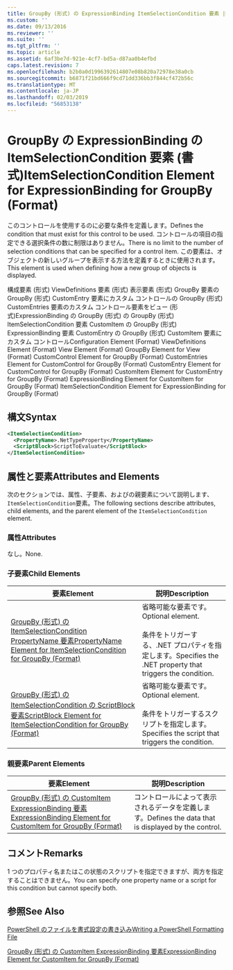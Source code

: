 ```yaml
---
title: GroupBy (形式) の ExpressionBinding ItemSelectionCondition 要素 |Microsoft Docs
ms.custom: ''
ms.date: 09/13/2016
ms.reviewer: ''
ms.suite: ''
ms.tgt_pltfrm: ''
ms.topic: article
ms.assetid: 6af3be7d-921e-4cf7-bd5a-d87aa0b4efbd
caps.latest.revision: 7
ms.openlocfilehash: b2b0a0d1996392614807e08b820a72978e38a0cb
ms.sourcegitcommit: b6871f21bd666f9cd71dd336bb3f844cf472b56c
ms.translationtype: MT
ms.contentlocale: ja-JP
ms.lasthandoff: 02/03/2019
ms.locfileid: "56853138"
---
```

# <a name="itemselectioncondition-element-for-expressionbinding-for-groupby-format"></a><span data-ttu-id="df9b3-102">GroupBy の ExpressionBinding の ItemSelectionCondition 要素 (書式)</span><span class="sxs-lookup"><span data-stu-id="df9b3-102">ItemSelectionCondition Element for ExpressionBinding for GroupBy (Format)</span></span>

<span data-ttu-id="df9b3-103">このコントロールを使用するのに必要な条件を定義します。</span><span class="sxs-lookup"><span data-stu-id="df9b3-103">Defines the condition that must exist for this control to be used.</span></span> <span data-ttu-id="df9b3-104">コントロールの項目の指定できる選択条件の数に制限はありません。</span><span class="sxs-lookup"><span data-stu-id="df9b3-104">There is no limit to the number of selection conditions that can be specified for a control item.</span></span> <span data-ttu-id="df9b3-105">この要素は、オブジェクトの新しいグループを表示する方法を定義するときに使用されます。</span><span class="sxs-lookup"><span data-stu-id="df9b3-105">This element is used when defining how a new group of objects is displayed.</span></span>

<span data-ttu-id="df9b3-106">構成要素 (形式) ViewDefinitions 要素 (形式) 表示要素 (形式) GroupBy 要素の GroupBy (形式) CustomEntry 要素にカスタム コントロールの GroupBy (形式) CustomEntries 要素のカスタム コントロール要素をビュー (形式)ExpressionBinding の GroupBy (形式) の GroupBy (形式) ItemSelectionCondition 要素 CustomItem の GroupBy (形式) ExpressionBinding 要素 CustomEntry の GroupBy (形式) CustomItem 要素にカスタム コントロール</span><span class="sxs-lookup"><span data-stu-id="df9b3-106">Configuration Element (Format) ViewDefinitions Element (Format) View Element (Format) GroupBy Element for View (Format) CustomControl Element for GroupBy (Format) CustomEntries Element for CustomControl for GroupBy (Format) CustomEntry Element for CustomControl for GroupBy (Format) CustomItem Element for CustomEntry for GroupBy (Format) ExpressionBinding Element for CustomItem for GroupBy (Format) ItemSelectionCondition Element for ExpressionBinding for GroupBy (Format)</span></span>

## <a name="syntax"></a><span data-ttu-id="df9b3-107">構文</span><span class="sxs-lookup"><span data-stu-id="df9b3-107">Syntax</span></span>

```xml
<ItemSelectionCondition>
  <PropertyName>.NetTypeProperty</PropertyName>
  <ScriptBlock>ScriptToEvaluate</ScriptBlock>
</ItemSelectionCondition>
```

## <a name="attributes-and-elements"></a><span data-ttu-id="df9b3-108">属性と要素</span><span class="sxs-lookup"><span data-stu-id="df9b3-108">Attributes and Elements</span></span>

<span data-ttu-id="df9b3-109">次のセクションでは、属性、子要素、およびの親要素について説明します、`ItemSelectionCondition`要素。</span><span class="sxs-lookup"><span data-stu-id="df9b3-109">The following sections describe attributes, child elements, and the parent element of the `ItemSelectionCondition` element.</span></span>

### <a name="attributes"></a><span data-ttu-id="df9b3-110">属性</span><span class="sxs-lookup"><span data-stu-id="df9b3-110">Attributes</span></span>

<span data-ttu-id="df9b3-111">なし。</span><span class="sxs-lookup"><span data-stu-id="df9b3-111">None.</span></span>

### <a name="child-elements"></a><span data-ttu-id="df9b3-112">子要素</span><span class="sxs-lookup"><span data-stu-id="df9b3-112">Child Elements</span></span>

|<span data-ttu-id="df9b3-113">要素</span><span class="sxs-lookup"><span data-stu-id="df9b3-113">Element</span></span>|<span data-ttu-id="df9b3-114">説明</span><span class="sxs-lookup"><span data-stu-id="df9b3-114">Description</span></span>|
|-------------|-----------------|
|[<span data-ttu-id="df9b3-115">GroupBy (形式) の ItemSelectionCondition PropertyName 要素</span><span class="sxs-lookup"><span data-stu-id="df9b3-115">PropertyName Element for ItemSelectionCondition for GroupBy (Format)</span></span>](./propertyname-element-for-itemselectioncondition-for-groupby-format.md)|<span data-ttu-id="df9b3-116">省略可能な要素です。</span><span class="sxs-lookup"><span data-stu-id="df9b3-116">Optional element.</span></span><br /><br /> <span data-ttu-id="df9b3-117">条件をトリガーする、.NET プロパティを指定します。</span><span class="sxs-lookup"><span data-stu-id="df9b3-117">Specifies the .NET property that triggers the condition.</span></span>|
|[<span data-ttu-id="df9b3-118">GroupBy (形式) の ItemSelectionCondition の ScriptBlock 要素</span><span class="sxs-lookup"><span data-stu-id="df9b3-118">ScriptBlock Element for ItemSelectionCondition for GroupBy (Format)</span></span>](./scriptblock-element-for-itemselectioncondition-for-groupby-format.md)|<span data-ttu-id="df9b3-119">省略可能な要素です。</span><span class="sxs-lookup"><span data-stu-id="df9b3-119">Optional element.</span></span><br /><br /> <span data-ttu-id="df9b3-120">条件をトリガーするスクリプトを指定します。</span><span class="sxs-lookup"><span data-stu-id="df9b3-120">Specifies the script that triggers the condition.</span></span>|

### <a name="parent-elements"></a><span data-ttu-id="df9b3-121">親要素</span><span class="sxs-lookup"><span data-stu-id="df9b3-121">Parent Elements</span></span>

|<span data-ttu-id="df9b3-122">要素</span><span class="sxs-lookup"><span data-stu-id="df9b3-122">Element</span></span>|<span data-ttu-id="df9b3-123">説明</span><span class="sxs-lookup"><span data-stu-id="df9b3-123">Description</span></span>|
|-------------|-----------------|
|[<span data-ttu-id="df9b3-124">GroupBy (形式) の CustomItem ExpressionBinding 要素</span><span class="sxs-lookup"><span data-stu-id="df9b3-124">ExpressionBinding Element for CustomItem for GroupBy (Format)</span></span>](./expressionbinding-element-for-customitem-for-groupby-format.md)|<span data-ttu-id="df9b3-125">コントロールによって表示されるデータを定義します。</span><span class="sxs-lookup"><span data-stu-id="df9b3-125">Defines the data that is displayed by the control.</span></span>|

## <a name="remarks"></a><span data-ttu-id="df9b3-126">コメント</span><span class="sxs-lookup"><span data-stu-id="df9b3-126">Remarks</span></span>

<span data-ttu-id="df9b3-127">1 つのプロパティ名またはこの状態のスクリプトを指定できますが、両方を指定することはできません。</span><span class="sxs-lookup"><span data-stu-id="df9b3-127">You can specify one property name or a script for this condition but cannot specify both.</span></span>

## <a name="see-also"></a><span data-ttu-id="df9b3-128">参照</span><span class="sxs-lookup"><span data-stu-id="df9b3-128">See Also</span></span>

[<span data-ttu-id="df9b3-129">PowerShell のファイルを書式設定の書き込み</span><span class="sxs-lookup"><span data-stu-id="df9b3-129">Writing a PowerShell Formatting File</span></span>](./writing-a-powershell-formatting-file.md)

[<span data-ttu-id="df9b3-130">GroupBy (形式) の CustomItem ExpressionBinding 要素</span><span class="sxs-lookup"><span data-stu-id="df9b3-130">ExpressionBinding Element for CustomItem for GroupBy (Format)</span></span>](./expressionbinding-element-for-customitem-for-groupby-format.md)

